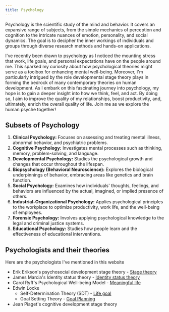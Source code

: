 ```yaml
---
title: Psychology
---
```


Psychology is the scientific study of the mind and behavior. It covers an expansive range of subjects, from the simple mechanics of perception and cognition to the intricate nuances of emotion, personality, and social dynamics. The goal is to decipher the inner workings of individuals and groups through diverse research methods and hands-on applications.

I've recently been drawn to psychology as I noticed the mounting stress that work, life goals, and personal expectations have on the people around me. This sparked my curiosity about how psychological theories might serve as a toolbox for enhancing mental well-being. Moreover, I'm particularly intrigued by the role developmental stage theory plays in forming the bedrock of many contemporary theories on human development. As I embark on this fascinating journey into psychology, my hope is to gain a deeper insight into how we think, feel, and act. By doing so, I aim to improve the quality of my relationships, boost productivity, and, ultimately, enrich the overall quality of life. Join me as we explore the human psyche together!

## Subsets of Psychology

1. **Clinical Psychology:** Focuses on assessing and treating mental illness, abnormal behavior, and psychiatric problems.
2. **Cognitive Psychology:** Investigates mental processes such as thinking, memory, problem-solving, and language.
3. **Developmental Psychology:** Studies the psychological growth and changes that occur throughout the lifespan.
4. **Biopsychology (Behavioral Neuroscience):** Explores the biological underpinnings of behavior, embracing areas like genetics and brain function.
5. **Social Psychology:** Examines how individuals' thoughts, feelings, and behaviors are influenced by the actual, imagined, or implied presence of others.
6. **Industrial-Organizational Psychology:** Applies psychological principles to the workplace to optimize productivity, work life, and the well-being of employees.
7. **Forensic Psychology:** Involves applying psychological knowledge to the legal and criminal justice systems.
8. **Educational Psychology:** Studies how people learn and the effectiveness of educational interventions.

## Psychologists and their theories

Here are the psychologists I've mentioned in this website

- Erik Erikson's psychosocial development stage theory - [Stage theory](/other/psychology/life/stage-theory/)
- James Marcia's Identity status theory - [Identity status theory](/other/psychology/life/meaning-in-life/#identity-status-theory)
- Carol Ryff's Psychological Well-being Model - [Meaningful life](/other/psychology/life/meaning-in-life/#meaningful-life)
- Edwin Locke
    - Self-Determination Theory (SDT) - [Life goal](/other/psychology/life/meaning-in-life/#life-goal)
    - Goal Setting Theory - [Goal Planning](/other/psychology/life/meaning-in-life/#goal-planning)
- Jean Piaget's cognitive development stage theory  